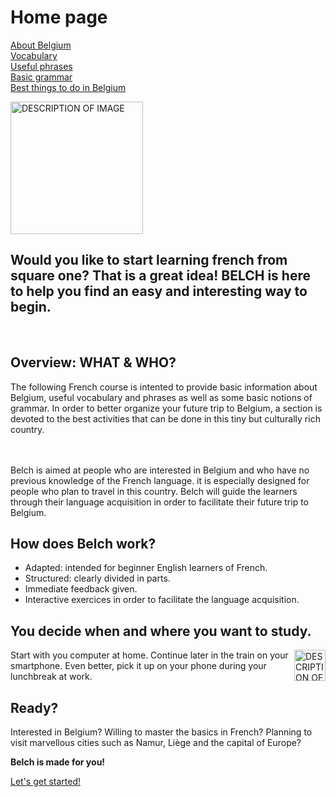 <h1 class="center">Home page</h1>
<p class="center">
  <a href="page2.html">About Belgium</a> <br>
  <a href="page3.html">Vocabulary</a> <br>
  <a href="page4.html">Useful phrases</a> <br>
  <a href="page5.html">Basic grammar</a> <br>
  <a href="page6.html">Best things to do in Belgium</a> <br>
</p>

<p class="center">
<img src="https://image.flaticon.com/icons/png/512/2028/premium/2028661.png" alt="DESCRIPTION OF IMAGE" style="width:212px;height:212px;">
</p>
 
<h2 class="center"><strong>Would you like to start learning french from square one? That is a great idea! BELCH is here to help you find an easy and interesting way to begin.</strong></h2><br>

<h2 class="center"> Overview: WHAT & WHO?</h2>

<p class="justify">
The following French course is intented to provide basic information about Belgium, useful vocabulary and phrases as well as some basic notions of grammar. In order to better organize your future trip to Belgium, a section is devoted to the best activities that can be done in this tiny but culturally rich country. <br><br><br>
  
  
  
Belch is aimed at people who are interested in Belgium and who have no previous knowledge of the French language. it is especially designed for people who plan to travel in this country. Belch will guide the learners through their language acquisition in order to facilitate their future trip to Belgium. 
</p>


<h2 class="center">How does Belch work?</h2>
<p class="justify">
<ul>
  <li>Adapted: intended for beginner English learners of French.</li>
  <li>Structured: clearly divided in parts.</li>
  <li>Immediate feedback given.</li>
  <li>Interactive exercices in order to facilitate the language acquisition.</li>
</ul>
</p>         

<h2 class="center"> You decide when and where you want to study.</h2> 
<p class="justify">
<img src="https://image.flaticon.com/icons/png/512/1623/1623343.png" alt="DESCRIPTION OF IMAGE" style="width:50px;height:50px;" align="right"> 
Start with you computer at home. Continue later in the train on your smartphone. Even better, pick it up on your phone during your lunchbreak at work. 
</p> 

<h2 class="center"> Ready?</h2>

<p class="justify">
Interested in Belgium? Willing to master the basics in French? Planning to visit marvellous cities such as Namur, Liège and the capital of Europe? <br>

<strong>Belch is made for you!</strong> <br> 

<a href="https://camillefrancq.github.io/sml5202-final-francq/page2.html" class="center">Let's get started!</a>
</p>
